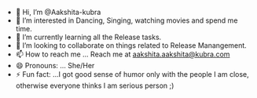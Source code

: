 - 👋 Hi, I’m @Aakshita-kubra
- 👀 I’m interested in Dancing, Singing, watching movies and spend me time.
- 🌱 I’m currently learning all the Release tasks.
- 💞️ I’m looking to collaborate on things related to Release Manangement.
- 📫 How to reach me ... Reach me at aakshita.aakshita@kubra.com 
- 😄 Pronouns: ... She/Her
- ⚡ Fun fact: ...I got good sense of humor only with the people I am close, otherwise everyone thinks I am serious person ;)

<!---
Aakshita-kubra/Aakshita-kubra is a ✨ special ✨ repository because its `README.md` (this file) appears on your GitHub profile.
You can click the Preview link to take a look at your changes.
--->
